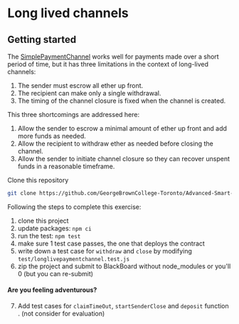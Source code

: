 # Long lived channels


## Getting started

The [SimplePaymentChannel](https://github.com/GeorgeBrownCollege-Toronto/Advanced-Smart-Contracts/blob/master/notes/intro-state-channel/demo/simple-payment-channel/contracts/SimplePaymentChannel.sol) works well for payments made over a short period of time, but it has three limitations in the context of long-lived channels:

1. The sender must escrow all ether up front.
2. The recipient can make only a single withdrawal.
3. The timing of the channel closure is fixed when the channel is created.

This three shortcomings are addressed here:

1. Allow the sender to escrow a minimal amount of ether up front and add more funds as needed.
2. Allow the recipient to withdraw ether as needed before closing the channel.
3. Allow the sender to initiate channel closure so they can recover unspent funds in a reasonable timeframe.

Clone this repository

```bash
git clone https://github.com/GeorgeBrownCollege-Toronto/Advanced-Smart-Contracts.git ./long-lived-payment-channel && cd ./long-lived-payment-channel && git filter-branch --prune-empty --subdirectory-filter ./notes/intro-state-channel/lab/long-lived-payment-channel HEAD && rm -rf ./.git
```

Following the steps to complete this exercise:
1. clone this project
2. update packages: ```npm ci```
3. run the test: ```npm test```
4. make sure 1 test case passes, the one that deploys the contract
5. write down a test case for `withdraw` and `close` by modifying `test/longlivepaymentchannel.test.js`
6. zip the project and submit to BlackBoard without node_modules or you'll 0 (but you can re-submit)

#### Are you feeling adventurous?
7. Add test cases for `claimTimeOut`, `startSenderClose` and `deposit` function . (not consider for evaluation) 